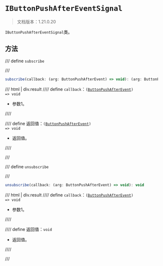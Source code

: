 # `IButtonPushAfterEventSignal`

> 文档版本：1.21.0.20

`IButtonPushAfterEventSignal`类。

## 方法

/// define
`subscribe`


///

```js
subscribe(callback: (arg: ButtonPushAfterEvent) => void): (arg: ButtonPushAfterEvent) => void
```

/// html | div.result
//// define
`callback`：<code>(<a href="../buttonpushafterevent/">ButtonPushAfterEvent</a>) =&gt; void</code>

- 参数1。


////

//// define
返回值：<code>(<a href="../buttonpushafterevent/">ButtonPushAfterEvent</a>) =&gt; void</code>

- 返回值。


////

///


/// define
`unsubscribe`


///

```js
unsubscribe(callback: (arg: ButtonPushAfterEvent) => void): void
```

/// html | div.result
//// define
`callback`：<code>(<a href="../buttonpushafterevent/">ButtonPushAfterEvent</a>) =&gt; void</code>

- 参数1。


////

//// define
返回值：`void`

- 返回值。


////

///

